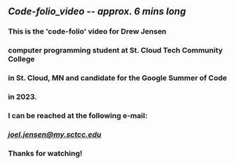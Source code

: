 ## *Code-folio_video -- approx. 6 mins long*

### This is the 'code-folio' video for **Drew Jensen**
### computer programming student at **St. Cloud Tech Community College**
### in **St. Cloud, MN** and candidate for the Google Summer of Code
### in 2023.

### I can be reached at the following e-mail:
###
###  *joel.jensen@my.sctcc.edu*
###
### Thanks for watching!


